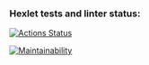 ### Hexlet tests and linter status:

[![Actions Status](https://github.com/devilnaz/frontend-project-lvl1/workflows/hexlet-check/badge.svg)](https://github.com/devilnaz/frontend-project-lvl1/actions)

[![Maintainability](https://api.codeclimate.com/v1/badges/92fa15ba1d5ba094aadb/maintainability)](https://codeclimate.com/github/devilnaz/frontend-project-lvl1/maintainability)
